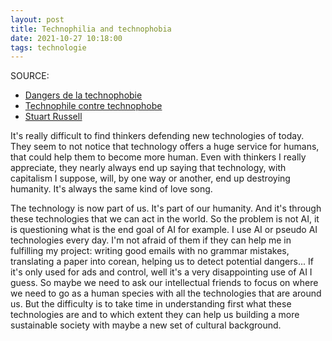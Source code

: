 ```yaml
---
layout: post
title: Technophilia and technophobia
date: 2021-10-27 10:18:00
tags: technologie
---
```


SOURCE: 
- [Dangers de la technophobie](https://www.youtube.com/watch?v=AUxvauMIZzQ)
- [Technophile contre technophobe](https://www.latribune.fr/opinions/tribunes/20140610trib000836155/technophiles-contre-technophobes-biophiles-contre-biophobes-un-essai-de-definition.html)
- [Stuart Russell](https://www.youtube.com/watch?v=EBK-a94IFHY)

It's really difficult to find thinkers defending new technologies of today. They seem to not notice that technology offers a huge service for humans, that could help them to become more human. Even with thinkers I really appreciate, they nearly always end up saying that technology, with capitalism I suppose, will, by one way or another, end up destroying humanity. It's always the same kind of love song.

The technology is now part of us. It's part of our humanity. And it's through these technologies that we can act in the world. So the problem is not AI, it is questioning what is the end goal of AI for example. I use AI or pseudo AI technologies every day. I'm not afraid of them if they can help me in fulfilling my project: writing good emails with no grammar mistakes, translating a paper into corean, helping us to detect potential dangers... If it's only used for ads and control, well it's a very disappointing use of AI I guess. So maybe we need to ask our intellectual friends to focus on where we need to go as a human species with all the technologies that are around us. But the difficulty is to take time in understanding first what these technologies are and to which extent they can help us building a more sustainable society with maybe a new set of cultural background.